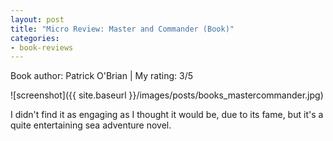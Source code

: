 ```yaml
---
layout: post
title: "Micro Review: Master and Commander (Book)"
categories:
- book-reviews
---
```


<p>Book author: Patrick O'Brian | My rating: 3/5</p>


![screenshot]({{ site.baseurl }}/images/posts/books_mastercommander.jpg)


<p>I didn't find it as engaging as I thought it would be, due to its fame, but it's a quite entertaining sea adventure novel.</p>


